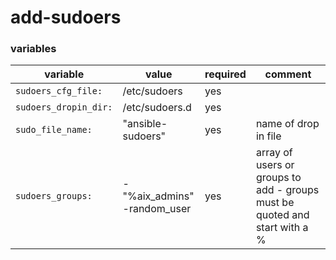 # add-sudoers

### variables

| variable | value| required | comment |
|----------|------|------------|---------|
| `sudoers_cfg_file:` | /etc/sudoers | yes | |
| `sudoers_dropin_dir:` | /etc/sudoers.d | yes | |
| `sudo_file_name:` | "ansible-sudoers" | yes | name of drop in file |
| `sudoers_groups:` | -"%aix_admins"  <br> -random_user | yes | array of users or groups to add - groups must be quoted and start with a %  |
